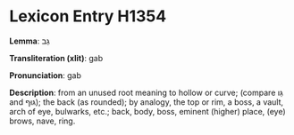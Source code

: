 # Lexicon Entry H1354

**Lemma**: גַב

**Transliteration (xlit)**: gab

**Pronunciation**: gab

**Description**:
from an unused root meaning to hollow or curve; (compare גֵּו and גּוּף); the back (as rounded); by analogy, the top or rim, a boss, a vault, arch of eye, bulwarks, etc.; back, body, boss, eminent (higher) place, (eye) brows, nave, ring.
